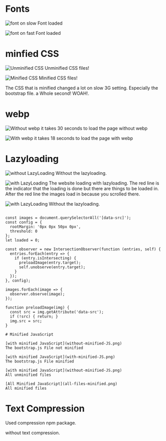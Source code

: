 
# Fonts

![font on slow](font-on-slow.png)
Font loaded

![font on fast](font-on-fast.png)
Font loaded

# minfied CSS

![Unminified CSS](image_2018-03-13_17-32-15.png)
Unminified CSS files!


![Minified CSS](minified.png)
Minified CSS files!

The CSS that is minified changed a lot on slow 3G setting. Especially the bootstrap file. a Whole second! WOAH!.

# webp

![Without webp](without-webp.png)
it takes 30 seconds to load the page without webp

![With webp](with-webp.png)
it takes 18 seconds to load the page with webp

# Lazyloading

![without LazyLoading](without-lazy-loading.png)
Without the lazyloading.

![with LazyLoading](with-lazy-loading.png)
The website loading with lazyloading. The red line is the indicator that the loading is done but there are things to be loaded in.
After the red line the images load in because you scrolled there.

![with LazyLoading](master-first-meaningful-pain.png)
Without the lazyloading.


```JS

const images = document.querySelectorAll('[data-src]');
const config = {
  rootMargin: '0px 0px 50px 0px',
  threshold: 0
};
let loaded = 0;

const observer = new IntersectionObserver(function (entries, self) {
  entries.forEach(entry => {
    if (entry.isIntersecting) {
      preloadImage(entry.target);
      self.unobserve(entry.target);
    }
  });
}, config);

images.forEach(image => {
  observer.observe(image);
});

function preloadImage(img) {
  const src = img.getAttribute('data-src');
  if (!src) { return; }
  img.src = src;
}

# Minified JavaScript

[with minified JavaScript](without-minified-JS.png)
The bootstrap.js File not minified

[with minified JavaScript](with-minified-JS.png)
The bootstrap.js File minified

[with minified JavaScript](without-minified-JS.png)
All unminified files

[All Minified JavaScript](all-files-minified.png)
All minified files

```
# Text Compression

Used compression npm package.

without text compression.

